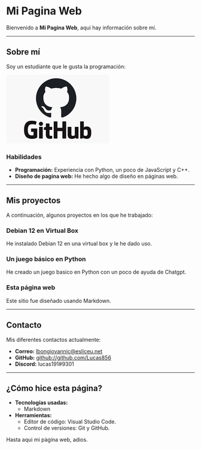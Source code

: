 # Mi Pagina Web

Bienvenido a **Mi Pagina Web**, aqui hay información sobre mí.

---

## Sobre mí

Soy un estudiante que le gusta la programación:

![gitthub](image.png)

### Habilidades

- **Programación:** Experiencia con Python, un poco de JavaScript y C++.
- **Diseño de pagina web:** He hecho algo de diseño en páginas web.

---

## Mis proyectos

A continuación, algunos proyectos en los que he trabajado:

### Debian 12 en Virtual Box

He instalado Debian 12 en una virtual box y le he dado uso.

### Un juego básico en Python

He creado un juego basico en Python con un poco de ayuda de Chatgpt.

### Esta página web

Este sitio fue diseñado usando Markdown.

---

## Contacto

Mis diferentes contactos actualmente:

- **Correo:** [lbongiovannic@esliceu.net](mailto:lbongiovannic@esliceu.net)
- **GitHub:** [github://github.com/Lucas856](https://github.com/Lucas856)
- **Discord:** lucas191#9301

---

## ¿Cómo hice esta página?

- **Tecnologías usadas:**
  - Markdown
- **Herramientas:**
  - Editor de código: Visual Studio Code.
  - Control de versiones: Git y GitHub.

Hasta aqui mi pàgina web, adios.
